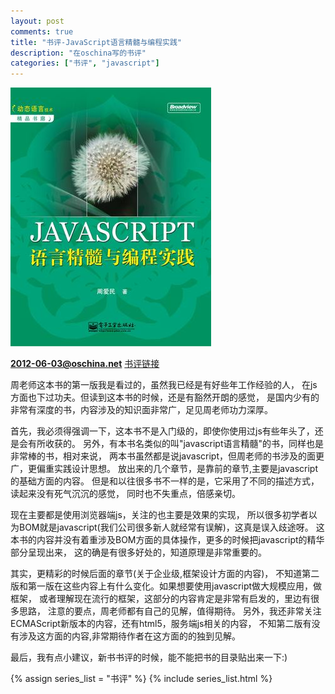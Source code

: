 ```yaml
---
layout: post
comments: true
title: "书评-JavaScript语言精髓与编程实践"
description: "在oschina写的书评"
categories: ["书评", "javascript"]
---
```


![JavaScript语言精髓与编程实践][2]

**2012-06-03@oschina.net**
[书评链接][1]

周老师这本书的第一版我是看过的，虽然我已经是有好些年工作经验的人，
在js方面也下过功夫。但读到这本书的时候，还是有豁然开朗的感觉，
是国内少有的非常有深度的书，内容涉及的知识面非常广，足见周老师功力深厚。

首先，我必须得强调一下，这本书不是入门级的，即使你使用过js有些年头了，还是会有所收获的。
另外，有本书名类似的叫"javascript语言精髓"的书，同样也是非常棒的书，相对来说，
两本书虽然都是说javascript，但周老师的书涉及的面更广，更偏重实践设计思想。
放出来的几个章节，是靠前的章节,主要是javascript的基础方面的内容。
但是和以往很多书不一样的是，它采用了不同的描述方式，读起来没有死气沉沉的感觉，
同时也不失重点，倍感亲切。

现在主要都是使用浏览器端js，关注的也主要是效果的实现，
所以很多初学者以为BOM就是javascript(我们公司很多新人就经常有误解)，这真是误入歧途呀。
这本书的内容并没有着重涉及BOM方面的具体操作，更多的时候把javascript的精华部分呈现出来，
这的确是有很多好处的，知道原理是非常重要的。

其实，更精彩的时候后面的章节(关于企业级,框架设计方面的内容)，
不知道第二版和第一版在这些内容上有什么变化。如果想要使用javascript做大规模应用，做框架，
或者理解现在流行的框架，这部分的内容肯定是非常有启发的，里边有很多思路，
注意的要点，周老师都有自己的见解，值得期待。
另外，我还非常关注ECMAScript新版本的内容，还有html5，服务端js相关的内容，
不知第二版有没有涉及这方面的内容,非常期待作者在这方面的的独到见解。

最后，我有点小建议，新书书评的时候，能不能把书的目录贴出来一下:)

 [1]: http://www.oschina.net/question/262659_55044?sort=default&p=3#answers
 [2]: /assets/images/javascript_idea.jpg

{% assign series_list = "书评" %}
{% include series_list.html %}
